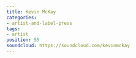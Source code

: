 ```yaml
---
title: Kevin McKay
categories:
- artist-and-label-press
tags:
- artist
position: 55
soundcloud: https://soundcloud.com/kevinmckay
---
```


